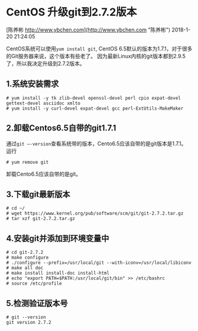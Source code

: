# CentOS 升级git到2.7.2版本

[陈养彬 http://www.ybchen.com](http://www.ybchen.com "陈养彬") 2018-1-20 21:24:05

CentOS系统可以使用`yum install git`, CentOS 6.5默认的版本为1.7.1，对于很多的Git服务器来说，这个版本有些老了。
因为最新Linux内核的git版本都到2.9.5了，所以我决定升级到2.7.2版本。

## 1.系统安装需求

    # yum install -y tk zlib-devel openssl-devel perl cpio expat-devel gettext-devel asciidoc xmlto
    # yum install -y curl-devel expat-devel gcc perl-ExtUtils-MakeMaker

## 2.卸载Centos6.5自带的git1.7.1

通过`git –-version`查看系统带的版本，Cento6.5应该自带的是git版本是1.7.1。
运行

    # yum remove git

卸载Cento6.5应该自带的是git。

## 3.下载git最新版本

    # cd ~/
    # wget https://www.kernel.org/pub/software/scm/git/git-2.7.2.tar.gz
    # tar xzf git-2.7.2.tar.gz

## 4.安装git并添加到环境变量中

    # cd git-2.7.2
    # make configure
    # ./configure --prefix=/usr/local/git --with-iconv=/usr/local/libiconv
    # make all doc
    # make install install-doc install-html
    # echo "export PATH=$PATH:/usr/local/git/bin" >> /etc/bashrc
    # source /etc/profile

## 5.检测验证版本号

    # git --version
    git version 2.7.2
